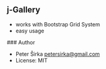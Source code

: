 ## j-Gallery

- works with Bootstrap Grid System
- easy usage

### Author

- Peter Širka <petersirka@gmail.com>
- License: MIT